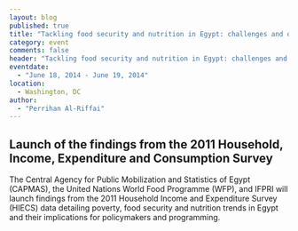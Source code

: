 ```yaml
---
layout: blog
published: true
title: "Tackling food security and nutrition in Egypt: challenges and opportunities"
category: event
comments: false
header: "Tackling food security and nutrition in Egypt: challenges and opportunities"
eventdate: 
  - "June 18, 2014 - June 19, 2014"
location: 
  - Washington, DC
author: 
  - "Perrihan Al-Riffai"
---
```


## Launch of the findings from the 2011 Household, Income, Expenditure and Consumption Survey

The Central Agency for Public Mobilization and Statistics of Egypt (CAPMAS), the United Nations World Food Programme (WFP), and IFPRI will launch findings from the 2011 Household Income and Expenditure Survey (HIECS) data detailing poverty, food security and nutrition trends in Egypt and their implications for policymakers and programming.
